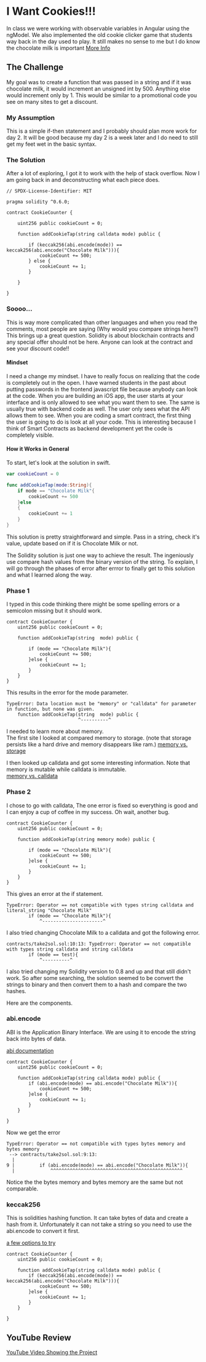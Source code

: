 # I Want Cookies!!!
In class we were working with observable variables in Angular using the ngModel.  We also implemented the old cookie clicker game that students way back in the day used to play.  It still makes no sense to me but I do know the chocolate milk is important [More Info](https://www.wikihow.com/Quickly-Get-Chocolate-Milk-in-Cookie-Clicker)

## The Challenge  
My goal was to create a function that was passed in a string and if it was chocolate milk, it would increment an unsigned int by 500.  Anything else would increment only by 1.  This would be similar to a promotional code you see on many sites to get a discount.

### My Assumption
This is a simple if-then statement and I probably should plan more work for day 2.  It will be good because my day 2 is a week later and I do need to still get my feet wet in the basic syntax.

### The Solution
After a lot of exploring, I got it to work with the help of stack overflow.  Now I am going back in and deconstructing what each piece does.

```solidity
// SPDX-License-Identifier: MIT

pragma solidity ^0.6.0;

contract CookieCounter {

    uint256 public cookieCount = 0;

    function addCookieTap(string calldata mode) public {

        if (keccak256(abi.encode(mode)) == keccak256(abi.encode("Chocolate Milk"))){
            cookieCount += 500;
        } else {
            cookieCount += 1;
        }

    }

}
```

### Soooo...
This is way more complicated than other languages and when you read the comments, most people are saying (Why would you compare strings here?) This brings up a great question.  Solidity is about blockchain contracts and any special offer should not be here.  Anyone can look at the contract and see your discount code!!

#### Mindset
I need a change my mindset.  I have to really focus on realizing that the code is completely out in the open. I have warned students in the past about putting passwords in the frontend javascript file because anybody can look at the code.  When you are building an iOS app, the user starts at your interface and is only allowed to see what you want them to see. The same is usually true with backend code as well.  The user only sees what the API allows them to see.  When you are coding a smart contract, the first thing the user is going to do is look at all your code.  This is interesting because I think of Smart Contracts as backend development yet the code is completely visible.

#### How it Works in General
To start, let's look at the solution in swift.
```swift
var cookieCount = 0

func addCookieTap(mode:String){
    if mode == "Chocolate Milk"{
        cookieCount += 500
    }else
    {
        cookieCount += 1
    }
}
```

This solution is pretty straightforward and simple.  Pass in a string, check it's value, update based on if it is Chocolate Milk or not.

The Solidity solution is just one way to achieve the result. The ingeniously use compare hash values from the binary version of the string.  To explain, I will go through the phases of error after errror to finally get to this solution and what I learned along the way.

### Phase 1
I typed in this code thinking there might be some spelling errors or a semicolon missing but it should work.  
```solidity
contract CookieCounter {
    uint256 public cookieCount = 0;

    function addCookieTap(string  mode) public {

        if (mode == "Chocolate Milk"){
            cookieCount += 500;
        }else {
            cookieCount += 1;
        }
    }
}
```
This results in the error for the mode parameter.
```
TypeError: Data location must be "memory" or "calldata" for parameter in function, but none was given.
    function addCookieTap(string  mode) public {
                          ^----------^
```

I needed to learn more about memory.  
The first site I looked at compared memory to storage. (note that storage persists like a hard drive and memory disappears like ram.)
[memory vs. storage](https://medium.com/coinmonks/solidity-bits-storage-vs-memory-a54a650ea4ff)

I then looked up calldata and got some interesting information.  Note that memory is mutable while calldata is immutable.  
[memory vs. calldata](https://ethereum.stackexchange.com/questions/74442/when-should-i-use-calldata-and-when-should-i-use-memory)

### Phase 2
I chose to go with calldata, The one error is fixed so everything is good and I can enjoy a cup of coffee in my success.  Oh wait, another bug.  

```solidity
contract CookieCounter {
    uint256 public cookieCount = 0;

    function addCookieTap(string memory mode) public {

        if (mode == "Chocolate Milk"){
            cookieCount += 500;
        }else {
            cookieCount += 1;
        }
    }
}
```
This gives an error at the if statement.

```
TypeError: Operator == not compatible with types string calldata and literal_string "Chocolate Milk"
        if (mode == "Chocolate Milk"){
            ^----------------------^
```

I also tried changing Chocolate Milk to a calldata and got the following error.

```
contracts/take2sol.sol:10:13: TypeError: Operator == not compatible with types string calldata and string calldata
        if (mode == test){
            ^----------^
```

I also tried changing my Solidity version to 0.8 and up and that still didn't work.  So after some searching, the solution seemed to be convert the strings to binary and then convert them to a hash and compare the two hashes.

Here are the components.

### abi.encode
ABI is the Application Binary Interface.  We are using it to encode the string back into bytes of data.

[abi documentation](https://docs.soliditylang.org/en/v0.5.3/abi-spec.html)

```solidity
contract CookieCounter {
    uint256 public cookieCount = 0;

    function addCookieTap(string calldata mode) public {
        if (abi.encode(mode) == abi.encode("Chocolate Milk")){
            cookieCount += 500;
        }else {
            cookieCount += 1;
        }
    }

}
```

Now we get the error
```
TypeError: Operator == not compatible with types bytes memory and bytes memory
 --> contracts/take2sol.sol:9:13:
  |
9 |         if (abi.encode(mode) == abi.encode("Chocolate Milk")){
  |             ^^^^^^^^^^^^^^^^^^^^^^^^^^^^^^^^^^^^^^^^^^^^^^^^
```

Notice the the bytes memory and bytes memory are the same but not comparable.  

### keccak256
This is solidities hashing function.  It can take bytes of data and create a hash from it.  Unfortunately it can not take a string so you need to use the abi.encode to convert it first.

[a few options to try](https://www.tutorialspoint.com/solidity/solidity_cryptographic_functions.htm)

```solidity
contract CookieCounter {
    uint256 public cookieCount = 0;

    function addCookieTap(string calldata mode) public {
        if (keccak256(abi.encode(mode)) == keccak256(abi.encode("Chocolate Milk"))){
            cookieCount += 500;
        }else {
            cookieCount += 1;
        }
    }

}
```

## YouTube Review
[YouTube Video Showing the Project](https://youtu.be/ghai0PpkY3k)
